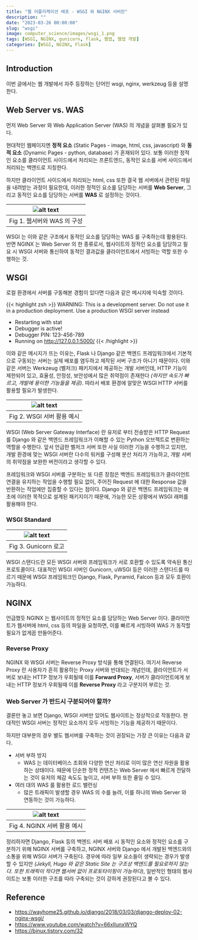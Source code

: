 ```yaml
---
title: "웹 어플리케이션 배포 - WSGI 와 NGINX 서버란"
description: ""
date: "2023-03-26 00:00:00"
slug: "wsgi"
image: computer_science/images/wsgi_1.png
tags: [WSGI, NGINX, gunicorn, flask, 웹앱, 웹앱 개발]
categories: [WSGI, NGINX, Flask]
---
```

## Introduction

이번 글에서는 웹 개발에서 자주 등장하는 단어인 wsgi, nginx, werkzeug 등을 설명한다.

## Web Server vs. WAS

먼저 Web Server 와 Web Application Server (WAS) 의 개념을 살펴볼 필요가 있다. 

현대적인 웹페이지엔 **정적 요소** (Static Pages - image, html, css, javascript) 와 **동적 요소** (Dynamic Pages - python, database) 가 혼재되어 있다. 보통 이러한 정적인 요소를 클라이언트 사이드에서 처리되는 프론트엔드, 동적인 요소를 서버 사이드에서 처리되는 백엔드로 지칭한다.

하지만 클라이언트 사이드에서 처리되는 html, css 또한 결국 웹 서버에서 관련된 파일을 내려받는 과정이 필요한데, 이러한 정적인 요소를 담당하는 서버를 **Web Server**, 그리고 동적인 요소를 담당하는 서버를 **WAS** 로 설정하는 것이다.

| ![alt text](computer_science/images/wsgi_6.png) |
|:--:|
| Fig 1. 웹서버와 WAS 의 구성 |

WSGI 는 이와 같은 구조에서 동적인 요소를 담당하는 WAS 를 구축하는데 활용된다. 반면 NGINX 는 Web Server 의 한 종류로서, 웹사이트의 정적인 요소를 담당하고 필요 시 WSGI 서버와 통신하여 동적인 결과값을 클라이언트에서 서빙하는 역할 또한 수행하는 것.

## WSGI

로컬 환경에서 서버를 구동해본 경험이 있다면 다음과 같은 메시지에 익숙할 것이다. 

{{< highlight zsh >}}
WARNING: This is a development server. Do not use it in a production deployment.
Use a production WSGI server instead

* Restarting with stat
* Debugger is active!
* Debugger PIN: 123-456-789
* Running on http://127.0.0.1:5000/
{{< /highlight >}}

이와 같은 메시지가 뜨는 이유는, Flask 나 Django 같은 백엔드 프레임워크에서 기본적으로 구동되는 서버는 실제 배포를 염두하고 제작된 서버 구조가 아니기 때문이다. 이와 같은 서버는 Werkzeug (벨저크) 패키지에서 제공하는 개발 서버인데, HTTP 기능이 제한되어 있고, 효율성, 안정성, 보안성에서 많은 취약점이 존재한다 *(하지만 속도가 빠르고, 개발에 용이한 기능들을 제공)*. 따라서 배포 환경에 알맞은 WSGI HTTP 서버를 활용할 필요가 발생한다.

| ![alt text](computer_science/images/wsgi_5.png) |
|:--:|
| Fig 2. WSGI 서버 활용 예시 |

WSGI (Web Server Gateway Interface) 란 유저로 부터 전송받은 HTTP Request 를 Django 와 같은 백엔드 프레임워크가 이해할 수 있는 Python 오브젝트로 변환하는 역할을 수행한다. 앞서 언급한 벨저크 서버 또한 사실 이러한 기능을 수행하고 있지만, 개발 환경에 맞는 WSGI 서버란 다수의 워커를 구성해 분산 처리가 가능하고, 개발 서버의 취약점을 보완한 버전이라고 생각할 수 있다.

프레임워크와 WSGI 서버를 구분하는 또 다른 장점은 백엔드 프레임워크가 클라이언트 연결을 유지하는 작업을 수행할 필요 없이, 주어진 Request 에 대한 Response 값을 반환하는 작업에만 집중할 수 있다는 점이다. Django 와 같은 백엔드 프레임워크는 애초에 이러한 목적으로 설계된 패키지이기 때문에, 가능한 모든 상황에서 WSGI 래퍼를 활용해야 한다.

### WSGI Standard

| ![alt text](computer_science/images/wsgi_4.jpeg) |
|:--:|
| Fig 3. Gunicorn 로고 |

WSGI 스탠다드란 모든 WSGI 서버와 프레임워크가 서로 호환할 수 있도록 약속된 통신 프로토콜이다. 대표적인 WSGI 서버인 Gunicorn, uWSGI 등은 이러한 스탠다드를 따르기 때문에 WSGI 프레임워크인 Django, Flask, Pyramid, Falcon 등과 모두 호환이 가능하다.

## NGINX

언급했듯 NGINX 는 웹사이트의 정적인 요소를 담당하는 Web Server 이다. 클라이언트가 웹서버에 html, css 등의 파일을 요청하면, 이를 빠르게 서빙하여 WAS 가 동작할 필요가 없게끔 만들어준다.

### Reverse Proxy

NGINX 와 WSGI 서버는 Reverse Proxy 방식을 통해 연결된다. 여기서 Reverse Proxy 란 사용자가 흔히 활용하는 Proxy 서버와 반대되는 개념인데, 클라이언트가 서버로 보내는 HTTP 정보가 우회될때 이를 **Forward Proxy**, 서버가 클라이언트에게 보내는 HTTP 정보가 우회될때 이를 **Reverse Proxy** 라고 구분지어 부르는 것. 

### Web Server 가 반드시 구분되어야 할까?

결론만 놓고 보면 Django, WSGI 서버만 있어도 웹사이트는 정상적으로 작동한다. 현대적인 WSGI 서버는 정적인 요소까지 모두 서빙하는 기능을 제공하기 때문이다. 

하지만 대부분의 경우 별도 웹서버를 구축하는 것이 권장되는 가장 큰 이유는 다음과 같다.

- 서버 부하 방지
    - WAS 는 데이터베이스 조회와 다양한 연산 처리로 이미 많은 연산 자원을 활용하는 상태이다. 때문에 단순한 정적 컨텐츠는 Web Server 에서 빠르게 전달하는 것이 유저의 체감 속도도 높이고, 서버 부하 또한 줄일 수 있다.
- 여러 대의 WAS 를 활용한 로드 밸런싱
    - 많은 트래픽이 발생할 경우 WAS 의 수를 늘려, 이를 하나의 Web Server 와 연동하는 것이 가능하다. 

| ![alt text](computer_science/images/wsgi_3.png) |
|:--:|
| Fig 4. NGINX 서버 활용 예시 |

정리하자면 Django, Flask 등의 백엔드 서버 배포 시 동적인 요소와 정적인 요소를 구분하기 위해 NGINX 서버를 구축하고, NGINX 서버와 Django 에서 개발된 백엔드와의 소통을 위해 WSGI 서버가 구축된다. 경우에 따라 일부 요소들이 생략되는 경우가 발생할 수 있지만 *(Jekyll, Hugo 와 같은 Static Site 는 구조상 백엔드를 필요로하지 않는다. 또한 트래픽이 작다면 웹서버 없이 프로토타이핑이 가능하다)*, 일반적인 형태의 웹사이트는 보통 이러한 구조를 따라 구축되는 것이 강하게 권장된다고 볼 수 있다.

## Reference

- https://wayhome25.github.io/django/2018/03/03/django-deploy-02-nginx-wsgi/
- https://www.youtube.com/watch?v=66xlIunxWYQ
- https://binux.tistory.com/32